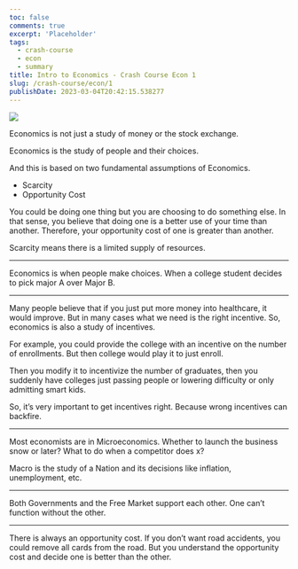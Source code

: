 ```yaml
---
toc: false
comments: true
excerpt: 'Placeholder'
tags:
  - crash-course
  - econ
  - summary
title: Intro to Economics - Crash Course Econ 1
slug: /crash-course/econ/1
publishDate: 2023-03-04T20:42:15.538277
---
```


![](https://www.youtube.com/watch?v=3ez10ADR_gM)

Economics is not just a study of money or the stock exchange.

Economics is the study of people and their choices.

And this is based on two fundamental assumptions of Economics.

- Scarcity
- Opportunity Cost

You could be doing one thing but you are choosing to do something else. In that sense, you believe that doing one is a better use of your time than another. Therefore, your opportunity cost of one is greater than another.

Scarcity means there is a limited supply of resources.

---

Economics is when people make choices. When a college student decides to pick major A over Major B.

---

Many people believe that if you just put more money into healthcare, it would improve. But in many cases what we need is the right incentive. So, economics is also a study of incentives.

For example, you could provide the college with an incentive on the number of enrollments. But then college would play it to just enroll.

Then you modify it to incentivize the number of graduates, then you suddenly have colleges just passing people or lowering difficulty or only admitting smart kids.

So, it’s very important to get incentives right. Because wrong incentives can backfire.

---

Most economists are in Microeconomics. Whether to launch the business snow or later? What to do when a competitor does x?

Macro is the study of a Nation and its decisions like inflation, unemployment, etc.

---

Both Governments and the Free Market support each other. One can’t function without the other.

---

There is always an opportunity cost. If you don’t want road accidents, you could remove all cards from the road. But you understand the opportunity cost and decide one is better than the other.
